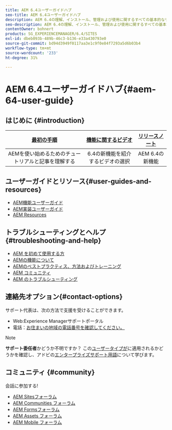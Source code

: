 ```yaml
---
title: AEM 6.4ユーザーガイドハブ
seo-title: AEM 6.4ユーザーガイドハブ
description: AEM 6.4の理解、インストール、管理および使用に関するすべての基本的なリソースの概要
seo-description: AEM 6.4の理解、インストール、管理および使用に関するすべての基本的なリソースの概要
contentOwner: bohnert
products: SG_EXPERIENCEMANAGER/6.4/SITES
exl-id: dbeb093b-489b-46c3-b136-e33a430793e0
source-git-commit: bd94d3949f0117aa3e1c9f0e84f7293a5d6b03b4
workflow-type: tm+mt
source-wordcount: '233'
ht-degree: 31%

---
```


# AEM 6.4ユーザーガイドハブ{#aem-64-user-guide}

## はじめに {#introduction}

| [最初の手順](https://helpx.adobe.com/jp/experience-manager/get-started.html) | [機能に関するビデオ](https://helpx.adobe.com/jp/experience-manager/kt/index/aem-6-5-videos.html) | [リリースノート](https://helpx.adobe.com/jp/experience-manager/6-5/release-notes.html) |
|:-:|:-:|:-:|
| AEMを使い始めるためのチュートリアルと記事を理解する | 6.4の新機能を紹介するビデオの選択 | AEM 6.4の新機能 |

## ユーザーガイドとリソース{#user-guides-and-resources}

* [AEM機能ユーザーガイド](capabilities.md)
* [AEM実装ユーザーガイド](implementation.md)
* [AEM Resources](resources.md)

## トラブルシューティングとヘルプ{#troubleshooting-and-help}

* [AEM を初めて使用する方](new.md)
* [AEMの機能について](learn.md)
* [AEMのベストプラクティス、方法およびトレーニング](best-practice.md)
* [AEM コミュニティ](community.md)
* [AEM のトラブルシューティング](troubleshooting.md)

## 連絡先オプション{#contact-options}

サポート代表は、次の方法で支援を受けることができます。

* Web:Experience Managerサポートポータル
* 電話：[お住まいの地域の電話番号を確認してください。](https://helpx.adobe.com/contact/dma-external/DMACustomeCareRegionalPhoneNumbers.html)

>[!NOTE]
>
>**サポート委任者**&#x200B;かどうか不明ですか？ この[ユーザータイプが](https://helpx.adobe.com/experience-cloud/supported-users.html)に適用されるかどうかを確認し、アドビの[エンタープライズサポート用語](https://helpx.adobe.com/support/programs/enterprise-support-terms.html)について学びます。

## コミュニティ {#community}

会話に参加する!

* [AEM Sitesフォーラム](http://help-forums.adobe.com/content/adobeforums/en/experience-manager-forum/adobe-experience-manager.html)
* [AEM Communities フォーラム](http://help-forums.adobe.com/content/adobeforums/en/experience-manager-forum/aem-communities.html)
* [AEM Formsフォーラム](http://help-forums.adobe.com/content/adobeforums/en/experience-manager-forum/aem-forms.html)
* [AEM Assets フォーラム](http://help-forums.adobe.com/content/adobeforums/en/experience-manager-forum/aem-assets.html)
* [AEM Mobile フォーラム](http://forums.adobe.com/community/experiencemanagermobile)
